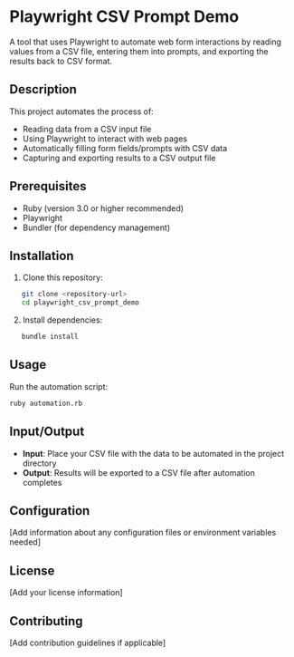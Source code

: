 # Playwright CSV Prompt Demo

A tool that uses Playwright to automate web form interactions by reading values from a CSV file, entering them into prompts, and exporting the results back to CSV format.

## Description

This project automates the process of:
- Reading data from a CSV input file
- Using Playwright to interact with web pages
- Automatically filling form fields/prompts with CSV data
- Capturing and exporting results to a CSV output file

## Prerequisites

- Ruby (version 3.0 or higher recommended)
- Playwright
- Bundler (for dependency management)

## Installation

1. Clone this repository:
```bash
   git clone <repository-url>
   cd playwright_csv_prompt_demo
```

2. Install dependencies:
```bash
   bundle install
```

## Usage

Run the automation script:
```bash
ruby automation.rb
```

## Input/Output

- **Input**: Place your CSV file with the data to be automated in the project directory
- **Output**: Results will be exported to a CSV file after automation completes

## Configuration

[Add information about any configuration files or environment variables needed]

## License

[Add your license information]

## Contributing

[Add contribution guidelines if applicable]
